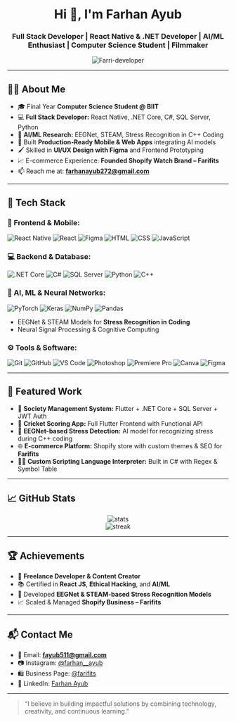 <h1 align="center">Hi 👋, I'm Farhan Ayub</h1>
<h3 align="center">Full Stack Developer | React Native & .NET Developer | AI/ML Enthusiast | Computer Science Student | Filmmaker</h3>

<p align="center">
  <img src="https://komarev.com/ghpvc/?username=Farri-developer&label=Profile%20views&color=0e75b6&style=flat" alt="Farri-developer" />
</p>

---

## 👨‍💻 About Me
- 🎓 Final Year **Computer Science Student @ BIIT**  
- 💻 **Full Stack Developer:** React Native, .NET Core, C#, SQL Server, Python  
- 🤖 **AI/ML Research:** EEGNet, STEAM, Stress Recognition in C++ Coding  
- 📱 Built **Production-Ready Mobile & Web Apps** integrating AI models  
- 🖌️ Skilled in **UI/UX Design with Figma** and Frontend Prototyping  
- 📈 E-commerce Experience: **Founded Shopify Watch Brand – Farifits**  
- 📫 Reach me at: **farhanayub272@gmail.com**

---

## 🧰 Tech Stack

### 📱 Frontend & Mobile:
![React Native](https://img.shields.io/badge/React_Native-20232a?style=for-the-badge&logo=react&logoColor=61dafb)
![React](https://img.shields.io/badge/React-20232a?style=for-the-badge&logo=react&logoColor=61dafb)
![Figma](https://img.shields.io/badge/Figma-F24E1E?style=for-the-badge&logo=figma&logoColor=white)
![HTML](https://img.shields.io/badge/HTML5-E34F26?style=for-the-badge&logo=html5&logoColor=white)
![CSS](https://img.shields.io/badge/CSS3-1572B6?style=for-the-badge&logo=css3&logoColor=white)
![JavaScript](https://img.shields.io/badge/JavaScript-F7DF1E?style=for-the-badge&logo=javascript&logoColor=black)

### 💻 Backend & Database:
![.NET Core](https://img.shields.io/badge/.NET_Core-512BD4?style=for-the-badge&logo=dotnet&logoColor=white)
![C#](https://img.shields.io/badge/C%23-239120?style=for-the-badge&logo=c-sharp&logoColor=white)
![SQL Server](https://img.shields.io/badge/SQL_Server-CC2927?style=for-the-badge&logo=microsoftsqlserver&logoColor=white)
![Python](https://img.shields.io/badge/Python-3776AB?style=for-the-badge&logo=python&logoColor=white)
![C++](https://img.shields.io/badge/C++-00599C?style=for-the-badge&logo=c%2B%2B&logoColor=white)

### 🤖 AI, ML & Neural Networks:
![PyTorch](https://img.shields.io/badge/PyTorch-EE4C2C?style=for-the-badge&logo=pytorch&logoColor=white)
![Keras](https://img.shields.io/badge/Keras-D00000?style=for-the-badge&logo=keras&logoColor=white)
![NumPy](https://img.shields.io/badge/NumPy-013243?style=for-the-badge&logo=numpy&logoColor=white)
![Pandas](https://img.shields.io/badge/Pandas-150458?style=for-the-badge&logo=pandas&logoColor=white)  
- EEGNet & STEAM Models for **Stress Recognition in Coding**  
- Neural Signal Processing & Cognitive Computing  

### ⚙️ Tools & Software:
![Git](https://img.shields.io/badge/Git-F05032?style=for-the-badge&logo=git&logoColor=white)
![GitHub](https://img.shields.io/badge/GitHub-181717?style=for-the-badge&logo=github&logoColor=white)
![VS Code](https://img.shields.io/badge/VS_Code-007ACC?style=for-the-badge&logo=visual-studio-code&logoColor=white)
![Photoshop](https://img.shields.io/badge/Photoshop-31A8FF?style=for-the-badge&logo=adobephotoshop&logoColor=white)
![Premiere Pro](https://img.shields.io/badge/Premiere_Pro-9999FF?style=for-the-badge&logo=adobepremierepro&logoColor=white)
![Canva](https://img.shields.io/badge/Canva-00C4CC?style=for-the-badge&logo=canva&logoColor=white)
![Figma](https://img.shields.io/badge/Figma-F24E1E?style=for-the-badge&logo=figma&logoColor=white)

---

## 🚀 Featured Work
- 📲 **Society Management System:** Flutter + .NET Core + SQL Server + JWT Auth  
- 📱 **Cricket Scoring App:** Full Flutter Frontend with Functional API  
- 🤖 **EEGNet-based Stress Detection:** AI model for recognizing stress during C++ coding  
- 🌐 **E-commerce Platform:** Shopify store with custom themes & SEO for **Farifits**  
- 🧑‍💻 **Custom Scripting Language Interpreter:** Built in C# with Regex & Symbol Table  

---

## 📈 GitHub Stats
<p align="center">
  <img src="https://github-readme-stats.vercel.app/api?username=Farri-developer&show_icons=true&theme=github_dark" alt="stats" />
  <br/>
  <img src="https://github-readme-streak-stats.herokuapp.com?user=Farri-developer&theme=github-dark-blue" alt="streak" />
</p>

---

## 🏆 Achievements 
- 💼 **Freelance Developer & Content Creator**  
- 📚 Certified in **React JS**, **Ethical Hacking**, and **AI/ML**  
- 🤖 Developed **EEGNet & STEAM-based Stress Recognition Models**  
- 📈 Scaled & Managed **Shopify Business – Farifits**

---

## 📬 Contact Me
- 📧 Email: **fayub511@gmail.com**  
- 📷 Instagram: [@farhan__ayub](https://instagram.com/farhan__ayub)  
- 🛍️ Business Page: [@farifits](https://instagram.com/farifits)  
- 💼 LinkedIn: [Farhan Ayub](https://www.linkedin.com/in/farhan-ayub-24774a323/)

---

> “I believe in building impactful solutions by combining technology, creativity, and continuous learning.”
